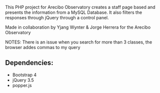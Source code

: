 This PHP project for Arecibo Observatory creates a staff page based and presents the information from a MySQL Database.
It also filters the responses through jQuery through a control panel. 

Made in collaboration by Yjang Wynter & Jorge Herrera for the Arecibo Observatory

NOTES: There is an issue when you search for more than 3 classes, the browser addes commas to my query
## Dependencies:

- Bootstrap 4
- jQuery 3.5
- popper.js